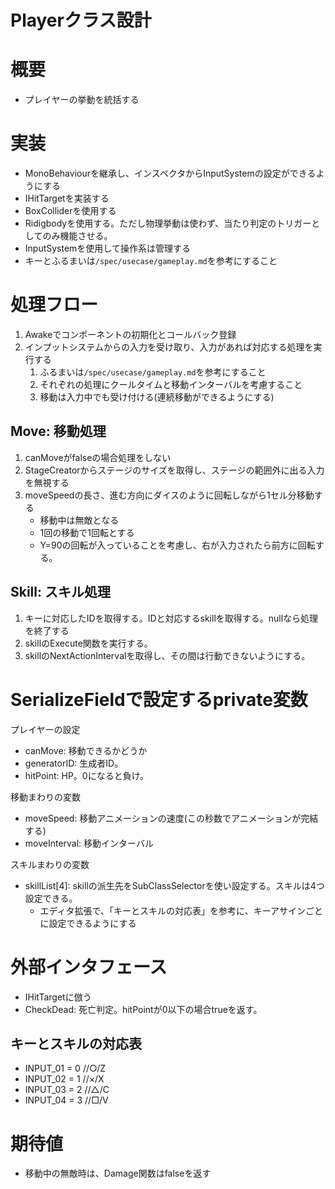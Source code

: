 # Playerクラス設計


# 概要
- プレイヤーの挙動を統括する


# 実装
- MonoBehaviourを継承し、インスペクタからInputSystemの設定ができるようにする
- IHitTargetを実装する
- BoxColliderを使用する
- Ridigbodyを使用する。ただし物理挙動は使わず、当たり判定のトリガーとしてのみ機能させる。
- InputSystemを使用して操作系は管理する
- キーとふるまいは```/spec/usecase/gameplay.md```を参考にすること


# 処理フロー
1. Awakeでコンポーネントの初期化とコールバック登録
2. インプットシステムからの入力を受け取り、入力があれば対応する処理を実行する
	1. ふるまいは```/spec/usecase/gameplay.md```を参考にすること
	2. それぞれの処理にクールタイムと移動インターバルを考慮すること
	3. 移動は入力中でも受け付ける(連続移動ができるようにする)


## Move: 移動処理
1. canMoveがfalseの場合処理をしない
2. StageCreatorからステージのサイズを取得し、ステージの範囲外に出る入力を無視する
3. moveSpeedの長さ、進む方向にダイスのように回転しながら1セル分移動する
	- 移動中は無敵となる
	- 1回の移動で1回転とする
	- Y=90の回転が入っていることを考慮し、右が入力されたら前方に回転する。


## Skill: スキル処理
1. キーに対応したIDを取得する。IDと対応するskillを取得する。nullなら処理を終了する
2. skillのExecute関数を実行する。
3. skillのNextActionIntervalを取得し、その間は行動できないようにする。


# SerializeFieldで設定するprivate変数
プレイヤーの設定  
- canMove: 移動できるかどうか
- generatorID: 生成者ID。
- hitPoint: HP。0になると負け。

移動まわりの変数  
- moveSpeed: 移動アニメーションの速度(この秒数でアニメーションが完結する)
- moveInterval: 移動インターバル

スキルまわりの変数  
- skillList[4]: skillの派生先をSubClassSelectorを使い設定する。スキルは4つ設定できる。
	- エディタ拡張で、「キーとスキルの対応表」を参考に、キーアサインごとに設定できるようにする


# 外部インタフェース
- IHitTargetに倣う
- CheckDead: 死亡判定。hitPointが0以下の場合trueを返す。


## キーとスキルの対応表
- INPUT_01 = 0 //○/Z
- INPUT_02 = 1 //×/X
- INPUT_03 = 2 //△/C
- INPUT_04 = 3 //□/V


# 期待値
- 移動中の無敵時は、Damage関数はfalseを返す